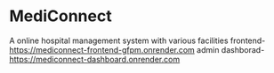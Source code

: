 # MediConnect
A online hospital management system with various facilities
frontend-https://mediconnect-frontend-gfpm.onrender.com
admin dashborad-https://mediconnect-dashboard.onrender.com
